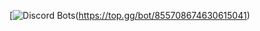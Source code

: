 [![Discord Bots](https://top.gg/api/widget/855708674630615041.svg)(https://top.gg/bot/855708674630615041)